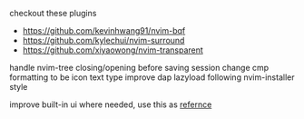 checkout these plugins
- https://github.com/kevinhwang91/nvim-bqf
- https://github.com/kylechui/nvim-surround
- https://github.com/xiyaowong/nvim-transparent

handle nvim-tree closing/opening before saving session
change cmp formatting to be icon text type
improve dap lazyload following nvim-installer style

improve built-in ui where needed, use this as [refernce](https://github.com/stevearc/dressing.nvim/tree/master/lua/dressing/select)
